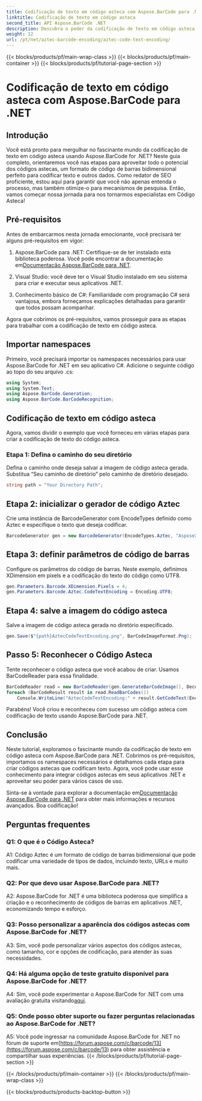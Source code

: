 ```yaml
---
title: Codificação de texto em código asteca com Aspose.BarCode para .NET
linktitle: Codificação de texto em código asteca
second_title: API Aspose.BarCode .NET
description: Descubra o poder da codificação de texto em código asteca com Aspose.BarCode para .NET. Aprenda como criar e reconhecer códigos astecas em seus aplicativos .NET.
weight: 12
url: /pt/net/aztec-barcode-encoding/aztec-code-text-encoding/
---
```


{{< blocks/products/pf/main-wrap-class >}}
{{< blocks/products/pf/main-container >}}
{{< blocks/products/pf/tutorial-page-section >}}

# Codificação de texto em código asteca com Aspose.BarCode para .NET

## Introdução

Você está pronto para mergulhar no fascinante mundo da codificação de texto em código asteca usando Aspose.BarCode for .NET? Neste guia completo, orientaremos você nas etapas para aproveitar todo o potencial dos códigos astecas, um formato de código de barras bidimensional perfeito para codificar texto e outros dados. Como redator de SEO proficiente, estou aqui para garantir que você não apenas entenda o processo, mas também otimize-o para mecanismos de pesquisa. Então, vamos começar nossa jornada para nos tornarmos especialistas em Código Asteca!

## Pré-requisitos

Antes de embarcarmos nesta jornada emocionante, você precisará ter alguns pré-requisitos em vigor:

1.  Aspose.BarCode para .NET: Certifique-se de ter instalado esta biblioteca poderosa. Você pode encontrar a documentação em[Documentação Aspose.BarCode para .NET](https://reference.aspose.com/barcode/net/).

2. Visual Studio: você deve ter o Visual Studio instalado em seu sistema para criar e executar seus aplicativos .NET.

3. Conhecimento básico de C#: Familiaridade com programação C# será vantajosa, embora forneçamos explicações detalhadas para garantir que todos possam acompanhar.

Agora que cobrimos os pré-requisitos, vamos prosseguir para as etapas para trabalhar com a codificação de texto em código asteca.

## Importar namespaces

Primeiro, você precisará importar os namespaces necessários para usar Aspose.BarCode for .NET em seu aplicativo C#. Adicione o seguinte código ao topo do seu arquivo .cs:

```csharp
using System;
using System.Text;
using Aspose.BarCode.Generation;
using Aspose.BarCode.BarCodeRecognition;
```

## Codificação de texto em código asteca

Agora, vamos dividir o exemplo que você forneceu em várias etapas para criar a codificação de texto do código asteca.

### Etapa 1: Defina o caminho do seu diretório

Defina o caminho onde deseja salvar a imagem de código asteca gerada. Substitua “Seu caminho de diretório” pelo caminho de diretório desejado.

```csharp
string path = "Your Directory Path";
```

## Etapa 2: inicializar o gerador de código Aztec

Crie uma instância de BarcodeGenerator com EncodeTypes definido como Aztec e especifique o texto que deseja codificar.

```csharp
BarcodeGenerator gen = new BarcodeGenerator(EncodeTypes.Aztec, "Aspose常に先を行く");
```

## Etapa 3: definir parâmetros de código de barras

Configure os parâmetros do código de barras. Neste exemplo, definimos XDimension em pixels e a codificação do texto do código como UTF8.

```csharp
gen.Parameters.Barcode.XDimension.Pixels = 4;
gen.Parameters.Barcode.Aztec.CodeTextEncoding = Encoding.UTF8;
```

## Etapa 4: salve a imagem do código asteca

Salve a imagem de código asteca gerada no diretório especificado.

```csharp
gen.Save($"{path}AztecCodeTextEncoding.png", BarCodeImageFormat.Png);
```

## Passo 5: Reconhecer o Código Asteca

Tente reconhecer o código asteca que você acabou de criar. Usamos BarCodeReader para essa finalidade.

```csharp
BarCodeReader read = new BarCodeReader(gen.GenerateBarCodeImage(), DecodeType.Aztec);
foreach (BarCodeResult result in read.ReadBarCodes())
    Console.WriteLine("AztecCodeTextEncoding:" + result.GetCodeText(Encoding.UTF8));
```

Parabéns! Você criou e reconheceu com sucesso um código asteca com codificação de texto usando Aspose.BarCode para .NET.

## Conclusão

Neste tutorial, exploramos o fascinante mundo da codificação de texto em código asteca com Aspose.BarCode para .NET. Cobrimos os pré-requisitos, importamos os namespaces necessários e detalhamos cada etapa para criar códigos astecas que codificam texto. Agora, você pode usar esse conhecimento para integrar códigos astecas em seus aplicativos .NET e aproveitar seu poder para vários casos de uso.

 Sinta-se à vontade para explorar a documentação em[Documentação Aspose.BarCode para .NET](https://reference.aspose.com/barcode/net/) para obter mais informações e recursos avançados. Boa codificação!

## Perguntas frequentes

### Q1: O que é o Código Asteca?

A1: Código Aztec é um formato de código de barras bidimensional que pode codificar uma variedade de tipos de dados, incluindo texto, URLs e muito mais.

### Q2: Por que devo usar Aspose.BarCode para .NET?

A2: Aspose.BarCode for .NET é uma biblioteca poderosa que simplifica a criação e o reconhecimento de códigos de barras em aplicativos .NET, economizando tempo e esforço.

### Q3: Posso personalizar a aparência dos códigos astecas com Aspose.BarCode for .NET?

A3: Sim, você pode personalizar vários aspectos dos códigos astecas, como tamanho, cor e opções de codificação, para atender às suas necessidades.

### Q4: Há alguma opção de teste gratuito disponível para Aspose.BarCode for .NET?

 A4: Sim, você pode experimentar o Aspose.BarCode for .NET com uma avaliação gratuita visitando[aqui](https://releases.aspose.com/).

### Q5: Onde posso obter suporte ou fazer perguntas relacionadas ao Aspose.BarCode for .NET?

 A5: Você pode ingressar na comunidade Aspose.BarCode for .NET no fórum de suporte em[https://forum.aspose.com/c/barcode/13](https://forum.aspose.com/c/barcode/13) para obter assistência e compartilhar suas experiências.
{{< /blocks/products/pf/tutorial-page-section >}}

{{< /blocks/products/pf/main-container >}}
{{< /blocks/products/pf/main-wrap-class >}}

{{< blocks/products/products-backtop-button >}}
